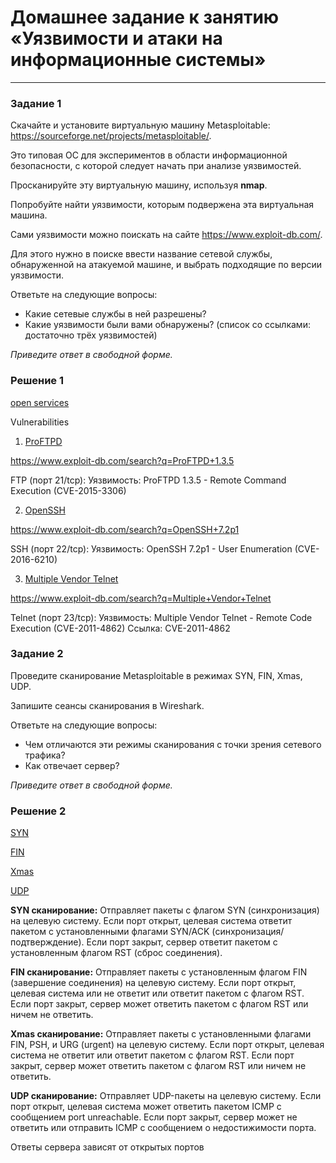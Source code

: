 # Домашнее задание к занятию «Уязвимости и атаки на информационные системы»

------

### Задание 1

Скачайте и установите виртуальную машину Metasploitable: https://sourceforge.net/projects/metasploitable/.

Это типовая ОС для экспериментов в области информационной безопасности, с которой следует начать при анализе уязвимостей.

Просканируйте эту виртуальную машину, используя **nmap**.

Попробуйте найти уязвимости, которым подвержена эта виртуальная машина.

Сами уязвимости можно поискать на сайте https://www.exploit-db.com/.

Для этого нужно в поиске ввести название сетевой службы, обнаруженной на атакуемой машине, и выбрать подходящие по версии уязвимости.

Ответьте на следующие вопросы:

- Какие сетевые службы в ней разрешены?
- Какие уязвимости были вами обнаружены? (список со ссылками: достаточно трёх уязвимостей)
  
*Приведите ответ в свободной форме.*  

### Решение 1

[open services](https://github.com/sash3939/IS_Vulnerabilities_attacks/assets/156709540/95ff2a38-5f0f-47e7-9f2f-438b48001f72)

Vulnerabilities
1. [ProFTPD](https://github.com/sash3939/IS_Vulnerabilities_attacks/assets/156709540/403a82aa-d7a4-4add-ae61-a78dfae32f9b)

https://www.exploit-db.com/search?q=ProFTPD+1.3.5

FTP (порт 21/tcp):
Уязвимость: ProFTPD 1.3.5 - Remote Command Execution (CVE-2015-3306)

2. [OpenSSH](https://github.com/sash3939/IS_Vulnerabilities_attacks/assets/156709540/3e5976a6-36c0-4974-a4c3-3dfff167981d)

https://www.exploit-db.com/search?q=OpenSSH+7.2p1

SSH (порт 22/tcp):
Уязвимость: OpenSSH 7.2p1 - User Enumeration (CVE-2016-6210)

3. [Multiple Vendor Telnet](https://github.com/sash3939/IS_Vulnerabilities_attacks/assets/156709540/a7e5aa72-12f0-48b5-b1f4-110bb2545605)

https://www.exploit-db.com/search?q=Multiple+Vendor+Telnet

Telnet (порт 23/tcp):
Уязвимость: Multiple Vendor Telnet - Remote Code Execution (CVE-2011-4862)
Ссылка: CVE-2011-4862

### Задание 2

Проведите сканирование Metasploitable в режимах SYN, FIN, Xmas, UDP.

Запишите сеансы сканирования в Wireshark.

Ответьте на следующие вопросы:

- Чем отличаются эти режимы сканирования с точки зрения сетевого трафика?
- Как отвечает сервер?

*Приведите ответ в свободной форме.*

### Решение 2

[SYN](https://github.com/sash3939/IS_Vulnerabilities_attacks/assets/156709540/d3700f06-a07b-4fd1-ac7d-fa8414c27eb4)

[FIN](https://github.com/sash3939/IS_Vulnerabilities_attacks/assets/156709540/2847e7b2-f553-4fdb-bc09-d9a33378ecf8)

[Xmas](https://github.com/sash3939/IS_Vulnerabilities_attacks/assets/156709540/eb242311-81ce-4768-bfaa-6309afff242a)

[UDP](https://github.com/sash3939/IS_Vulnerabilities_attacks/assets/156709540/84b82dd7-462d-46e7-aa99-199dbd7de7c4)


**SYN сканирование:**
Отправляет пакеты с флагом SYN (синхронизация) на целевую систему.
Если порт открыт, целевая система ответит пакетом с установленными флагами SYN/ACK (синхронизация/подтверждение).
Если порт закрыт, сервер ответит пакетом с установленным флагом RST (сброс соединения).

**FIN сканирование:**
Отправляет пакеты с установленным флагом FIN (завершение соединения) на целевую систему.
Если порт открыт, целевая система или не ответит или ответит пакетом с флагом RST.
Если порт закрыт, сервер может ответить пакетом с флагом RST или ничем не ответить.

**Xmas сканирование:**
Отправляет пакеты с установленными флагами FIN, PSH, и URG (urgent) на целевую систему.
Если порт открыт, целевая система не ответит или ответит пакетом с флагом RST.
Если порт закрыт, сервер может ответить пакетом с флагом RST или ничем не ответить.

**UDP сканирование:**
Отправляет UDP-пакеты на целевую систему.
Если порт открыт, целевая система может ответить пакетом ICMP с сообщением port unreachable.
Если порт закрыт, сервер может не ответить или отправить ICMP с сообщением о недостижимости порта.

Ответы сервера зависят от открытых портов


